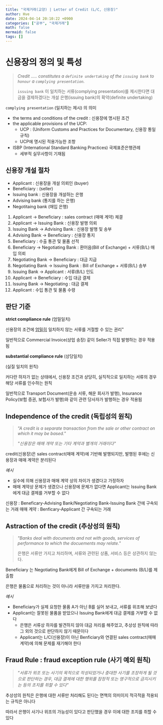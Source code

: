 ```yaml
---
title: "국제거래(교양) | Letter of Credit (L/C, 신용장)"
author: Hve
date: 2024-04-14 20:10:22 +0900
categories: ["공부", "국제거래"]
math: false
mermaid: false
tags: []
---
```


# 신용장의 정의 및 특성

> *Credit ..... constitutes a `definite undertaking` of the `issuing bank` to `honour` a `complying presentation`.*
>
> `issuing bank` 이 일치하는 서류(complying presentation)를 제시한다면 대금을 결제하겠다는 개설 은행(issuing bank)의 확약(definite undertaking)

`complying presentation` (일치하는 제시) 의 의미
- the terms and conditions of the credit : 신용장에 명시된 조건
- the applicable provisions of the UCP: 
    - UCP : (Uniform Customs and Practices for Documentary, 신용장 통일 규칙)
    - UCP에 명시된 적용가능한 조항
- ISBP (International Standard Banking Practices) 국제표준은행관례
    - 세부적 실무사항이 기재됨

## 신용장 개설 절차

- Applicant : 신용장을 개설 의뢰인 (buyer)
- Beneficiary : (seller)
- Issuing bank : 신용장을 개설하는 은행
- Advising bank (통지를 하는 은행)
- Negotitaing bank (매입 은행)

1. Applicant -> Beneficiary : sales contract (매매 계약) 체결
2. Applicant -> Issuing Bank : 신용장 발행 의뢰
3. Issuing Bank -> Advising Bank : 신용장 발행 및 송부
4. Advising Bank -> Beneficiary : 신용장 통지
5. Beneficiary : 수출 통관 및 물품 선적
6. Beneficiary -> Negotiating Bank : 환어음(Bill of Exchange) + 서류(B/L) 매입 의뢰
7. Negotiating Bank -> Beneficiary : 대금 지급
8. Negotiating Bank -> Issuing Bank : Bill of Exchange + 서류(B/L) 송부
9. Issuing Bank -> Applicant : 서류(B/L) 인도
10. Applicant -> Beneficiary : 수입 대금 결제
11. Issuing Bank -> Negotiating : 대금 결제
12. Applicant : 수입 통관 및 물품 수령

## 판단 기준

**strict compliance rule** (엄밀일치)

신용장의 조건에 <u>엄밀히</u>  일치하지 않는 서류를 거절할 수 있는 권리"

일반적으로 Commercial Invoice(상업 송장) 같이 Seller가 직접 발행하는 경우 적용됨

**substantial compliance rule** (상당일치)

(실질 일치의 원칙)

커다란 하자가 없는 상태에서, 신용장 조건과 상당히, 실직적으로 일치하는 서류의 경우 해당 서류를 인수하는 원칙

일반적으로 Transport Document(운송 서류, 해운 회사가 발행), Insurance Policy(보험 증권, 보험사가 발행)와 같이 관련 당사자가 발행하는 경우 적용됨

## Independence of the credit (독립성의 원칙)

> *"A credit is a separate transaction from the sale or other contract on which it may be based."*
>
> *"신용장은 매매 개약 또는 기타 계약과 별개의 거래이다"*

credit(신용장)은 sales contract(매매 계약)에 기반해 발행되지만, 발행된 후에는 신용장과 매매 계약은 분리된다

*예시*
- 실수에 의해 신용장과 매매 계약 상의 차이가 생겼다고 가정하자
- 매매 계약상 문제가 생겼으나 신용장에 문제가 없다면 Applicant는 Issuing Bank에게 대금 결제를 거부할 수 없다

신용장 : Beneficary-Advising Bank/Negotiating Bank-Issuing Bank 간에 구속되는 거래
매매 계약 : Benficary-Applicant 간 구속되는 거래

## Astraction of the credit (추상성의 원칙)

> *"Banks deal with documents and not with goods, services of performance to which the docuements may relate."*
>
> 은행은 서류만 가지고 처리하며, 서류와 관련된 상품, 서비스 등은 상관하지 않는다.

Beneficiary 는 Negotiating Bank에게 Bill of Exchange + documents (B/L)를 제출함

은행은 물품으로 처리하는 것이 아니라 서류만을 가지고 처리한다.

*예시*
- Beneficiary가 실제 요청한 물품 A가 아닌 B를 실어 보내고, 서류를 위조해 보냈다
- Applicant는 잘못된 물품을 받았으나 Issuing Bank에게 대금 결제를 거부할 수 없다
    - 은행은 서류상 하자를 발견하지 않아 대금 처리를 해주었고, 추상성 원칙에 따라 그 외의 것으로 판단하지 않기 때문이다
    - Applicant는 L/C(신용장)이 아닌 Benficiary와 연결된 sales contract(매매 계약)에 의해 문제를 재기해야 한다

## Fraud Rule : fraud exception rule (사기 예외 원칙)

> *"서류가 위조 또는 사기의 목적으로 작성되었거나 중대한 사기를 조장하게 될 것으로 판단하는 경우, 대금 결제에 대한 행위를 잠정적 또는 영구적으로 금지시키는 등의 조치를 취할 수 있다"*

추상성의 원칙은 은행에 대한 서류만 처리해도 된다는 면책의 의미이지 적극적을 적용되는 규칙은 아니다

따라서 은행이 사기나 위조의 가능성이 있다고 판단했을 경우 이에 대한 조치를 취할 수 있다


